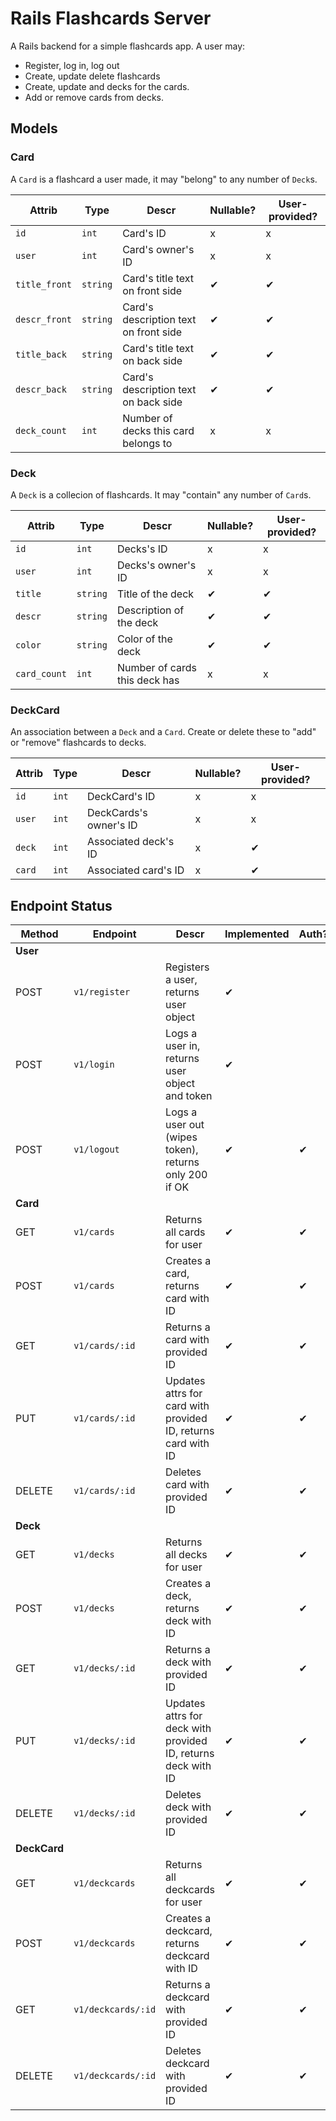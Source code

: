 # Rails Flashcards Server

A Rails backend for a simple flashcards app. A user may: 
- Register, log in, log out
- Create, update delete flashcards
- Create, update and decks for the cards.
- Add or remove cards from decks.

## Models

### Card 

A `Card` is a flashcard a user made, it may "belong" to any number of `Deck`s.

Attrib | Type | Descr | Nullable? | User-provided?
--- | --- | --- | --- | ---
`id` | `int` | Card's ID | x | x
`user` | `int` | Card's owner's ID | x | x
`title_front` | `string` | Card's title text on front side | ✔ | ✔
`descr_front` | `string` | Card's description text on front side | ✔ | ✔
`title_back` | `string` | Card's title text on back side | ✔ | ✔
`descr_back` | `string` | Card's description text on back side | ✔ | ✔
`deck_count` | `int` | Number of decks this card belongs to | x | x

### Deck 

A `Deck` is a collecion of flashcards. It may "contain" any number of `Card`s.
 
Attrib | Type | Descr | Nullable? | User-provided?
--- | --- | --- | --- | ---
`id` | `int` | Decks's ID | x | x
`user` | `int` | Decks's owner's ID | x | x
`title` | `string` | Title of the deck | ✔ | ✔
`descr` | `string` | Description of the deck | ✔ | ✔
`color` | `string` | Color of the deck | ✔ | ✔
`card_count` | `int` | Number of cards this deck has | x | x

### DeckCard

An association between a `Deck` and a `Card`. Create or delete these to "add" or "remove"  flashcards to decks.

Attrib | Type | Descr | Nullable? | User-provided?
--- | --- | --- | --- | ---
`id` | `int` | DeckCard's ID | x | x
`user` | `int` | DeckCards's owner's ID | x | x
`deck` | `int` | Associated deck's ID | x | ✔
`card` | `int` | Associated card's ID | x | ✔

## Endpoint Status 

Method | Endpoint | Descr | Implemented | Auth? | Tests
--- | --- | --- | --- | --- | ---
 **User** | 
POST | `v1/register` | Registers a user, returns user object | ✔ |
POST | `v1/login` | Logs a user in, returns user object and token | ✔ |
POST | `v1/logout` | Logs a user out (wipes token), returns only 200 if OK | ✔ | ✔ |
 **Card** | 
GET | `v1/cards` | Returns all cards for user | ✔ | ✔ |
POST | `v1/cards` | Creates a card, returns card with ID | ✔ | ✔ |
GET | `v1/cards/:id` | Returns a card with provided ID | ✔ | ✔ |
PUT | `v1/cards/:id` | Updates attrs for card with provided ID, returns card with ID | ✔ | ✔ |
DELETE | `v1/cards/:id` | Deletes card with provided ID | ✔ | ✔ |
 **Deck** | 
GET | `v1/decks` | Returns all decks for user | ✔ | ✔ |
POST | `v1/decks` | Creates a deck, returns deck with ID | ✔ | ✔ |
GET | `v1/decks/:id` | Returns a deck with provided ID | ✔ | ✔ |
PUT | `v1/decks/:id` | Updates attrs for deck with provided ID, returns deck with ID | ✔ | ✔ |
DELETE | `v1/decks/:id` | Deletes deck with provided ID | ✔ | ✔ |
 **DeckCard** | 
GET | `v1/deckcards` | Returns all deckcards for user | ✔ | ✔ |
POST | `v1/deckcards` | Creates a deckcard, returns deckcard with ID | ✔ | ✔ |
GET | `v1/deckcards/:id` | Returns a deckcard with provided ID | ✔ | ✔ |
DELETE | `v1/deckcards/:id` | Deletes deckcard with provided ID | ✔ | ✔ |


